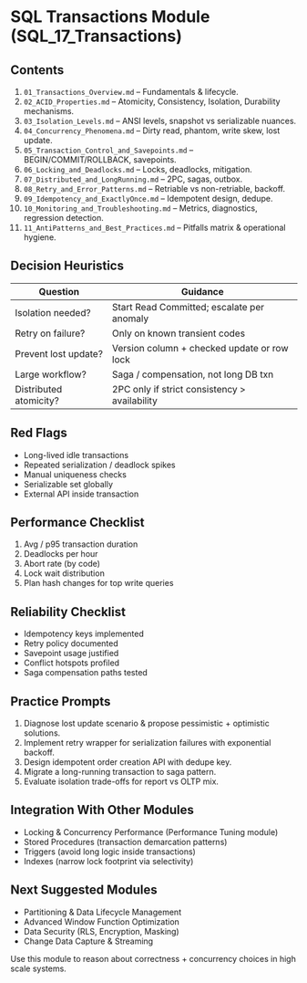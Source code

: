 # SQL Transactions Module (SQL_17_Transactions)

## Contents
1. `01_Transactions_Overview.md` – Fundamentals & lifecycle.
2. `02_ACID_Properties.md` – Atomicity, Consistency, Isolation, Durability mechanisms.
3. `03_Isolation_Levels.md` – ANSI levels, snapshot vs serializable nuances.
4. `04_Concurrency_Phenomena.md` – Dirty read, phantom, write skew, lost update.
5. `05_Transaction_Control_and_Savepoints.md` – BEGIN/COMMIT/ROLLBACK, savepoints.
6. `06_Locking_and_Deadlocks.md` – Locks, deadlocks, mitigation.
7. `07_Distributed_and_LongRunning.md` – 2PC, sagas, outbox.
8. `08_Retry_and_Error_Patterns.md` – Retriable vs non-retriable, backoff.
9. `09_Idempotency_and_ExactlyOnce.md` – Idempotent design, dedupe.
10. `10_Monitoring_and_Troubleshooting.md` – Metrics, diagnostics, regression detection.
11. `11_AntiPatterns_and_Best_Practices.md` – Pitfalls matrix & operational hygiene.

## Decision Heuristics
| Question | Guidance |
|----------|----------|
| Isolation needed? | Start Read Committed; escalate per anomaly |
| Retry on failure? | Only on known transient codes |
| Prevent lost update? | Version column + checked update or row lock |
| Large workflow? | Saga / compensation, not long DB txn |
| Distributed atomicity? | 2PC only if strict consistency > availability |

## Red Flags
- Long-lived idle transactions
- Repeated serialization / deadlock spikes
- Manual uniqueness checks
- Serializable set globally
- External API inside transaction

## Performance Checklist
1. Avg / p95 transaction duration
2. Deadlocks per hour
3. Abort rate (by code)
4. Lock wait distribution
5. Plan hash changes for top write queries

## Reliability Checklist
- Idempotency keys implemented
- Retry policy documented
- Savepoint usage justified
- Conflict hotspots profiled
- Saga compensation paths tested

## Practice Prompts
1. Diagnose lost update scenario & propose pessimistic + optimistic solutions.
2. Implement retry wrapper for serialization failures with exponential backoff.
3. Design idempotent order creation API with dedupe key.
4. Migrate a long-running transaction to saga pattern.
5. Evaluate isolation trade-offs for report vs OLTP mix.

## Integration With Other Modules
- Locking & Concurrency Performance (Performance Tuning module)
- Stored Procedures (transaction demarcation patterns)
- Triggers (avoid long logic inside transactions)
- Indexes (narrow lock footprint via selectivity)

## Next Suggested Modules
- Partitioning & Data Lifecycle Management
- Advanced Window Function Optimization
- Data Security (RLS, Encryption, Masking)
- Change Data Capture & Streaming

Use this module to reason about correctness + concurrency choices in high scale systems.
